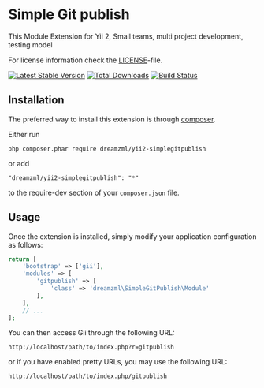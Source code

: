Simple Git publish 
========================

This Module Extension for Yii 2, Small teams, multi project development, testing model

For license information check the [LICENSE](LICENSE.md)-file.

[![Latest Stable Version](https://poser.pugx.org/yiisoft/yii2-gii/v/stable.png)](https://packagist.org/packages/yiisoft/yii2-gii)
[![Total Downloads](https://poser.pugx.org/yiisoft/yii2-gii/downloads.png)](https://packagist.org/packages/yiisoft/yii2-gii)
[![Build Status](https://travis-ci.org/yiisoft/yii2-gii.svg?branch=master)](https://travis-ci.org/yiisoft/yii2-gii)


Installation
------------

The preferred way to install this extension is through [composer](http://getcomposer.org/download/).

Either run

```
php composer.phar require dreamzml/yii2-simplegitpublish
```

or add

```
"dreamzml/yii2-simplegitpublish": "*"
```

to the require-dev section of your `composer.json` file.


Usage
-----

Once the extension is installed, simply modify your application configuration as follows:

```php
return [
    'bootstrap' => ['gii'],
    'modules' => [
        'gitpublish' => [
            'class' => 'dreamzml\SimpleGitPublish\Module'
        ],
    ],
    // ...
];
```

You can then access Gii through the following URL:

```
http://localhost/path/to/index.php?r=gitpublish
```

or if you have enabled pretty URLs, you may use the following URL:

```
http://localhost/path/to/index.php/gitpublish
```
